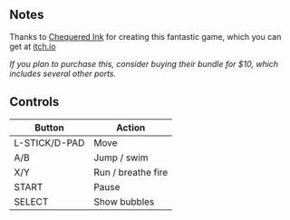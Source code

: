 ## Notes

Thanks to [Chequered Ink](https://ci.itch.io) for creating this fantastic game, which you can get at [itch.io](https://ci.itch.io/cryptrio)

*If you plan to purchase this, consider buying their bundle for $10, which includes several other ports.*


## Controls

| Button        | Action             |
| ------------- | ------------------ |
| L-STICK/D-PAD | Move               |
| A/B           | Jump / swim        |
| X/Y           | Run / breathe fire |
| START         | Pause              |
| SELECT        | Show bubbles       |
